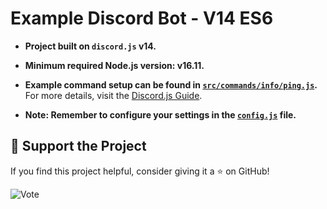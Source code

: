 # Example Discord Bot - V14 ES6

- **Project built on `discord.js` v14.**
- **Minimum required Node.js version: v16.11.**
- **Example command setup can be found in [`src/commands/info/ping.js`](https://github.com/memte/ExampleBot/blob/v14-es6/src/commands/info/ping.js).**  
  For more details, visit the [Discord.js Guide](https://discordjs.guide/slash-commands/advanced-creation.html).

- **Note: Remember to configure your settings in the [`config.js`](https://github.com/memte/ExampleBot/blob/v14-es6/src/config.js) file.**

## 🌟 Support the Project

If you find this project helpful, consider giving it a ⭐ on GitHub!

![Vote](https://user-images.githubusercontent.com/63320170/175336722-373eaf92-1454-4bce-b97c-e8a629c2628e.png)
